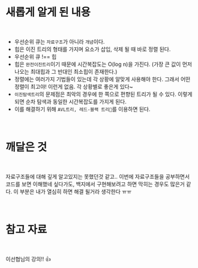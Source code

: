 # 새롭게 알게 된 내용

<br>

- 우선순위 큐는 `자료구조`가 아니라 `개념`이다.
- 힙은 이진 트리의 형태를 가지며 요소가 삽입, 삭제 될 때 바로 정렬 된다.
- 우선순위 큐 !== 힙
- 힙은 `완전이진트리`이기 때문에 시간복잡도는 O(log n)을 가진다. (가장 큰 값이 먼저 나오는 최대힙과 그 반대인 최소힙이 존재한다.)
- 정렬에는 여러가지 기법들이 있는데 각 상황에 알맞게 사용해야 한다. 그래서 어떤 정렬이 최고야! 이런게 없음. 각 상황별로 좋은게 있다~
- `이진탐색트리`의 문제점은 최악의 경우에 한 쪽으로 편향된 트리가 될 수 있다. 이렇게 되면 순차 탐색과 동일한 시간복잡도를 가지게 된다.
- 이를 해결하기 위해 `AVL트리, 레드-블랙 트리`를 이용하면 된다.

<br>

# 깨달은 것

<br>

자료구조들에 대해 깊게 알고있지는 못했던것 같고..
이번에 자료구조들을 공부하면서 코드를 보면 이해했네 싶다가도, 백지에서 구현해보려고 하면 막히는 경우도 많은거 같다. 이 부분은 내가 열심히 하면 해결 될거라 생각한다 ㅠㅠ

<br>

# 참고 자료

<br>

이선협님의 강의!! 👍
